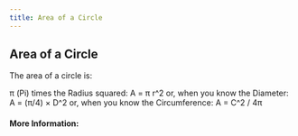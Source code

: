 ```yaml
---
title: Area of a Circle
---
```

## Area of a Circle

The area of a circle is:

π (Pi) times the Radius squared:	A = π r^2
or, when you know the Diameter:	A = (π/4) × D^2
or, when you know the Circumference:	A = C^2 / 4π

<!-- The article goes here, in GitHub-flavored Markdown. Feel free to add YouTube videos, images, and CodePen/JSBin embeds  -->

#### More Information:
<!-- Please add any articles you think might be helpful to read before writing the article -->


